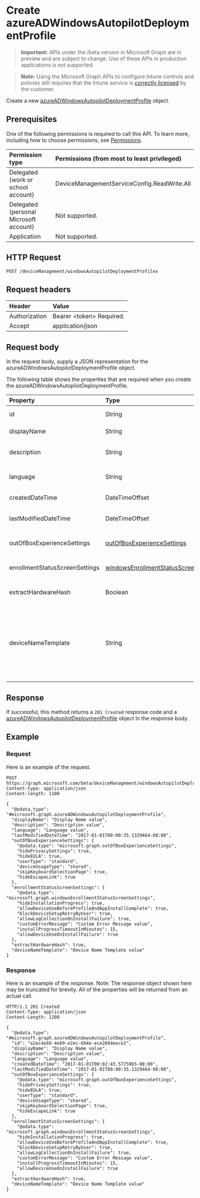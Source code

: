 ﻿# Create azureADWindowsAutopilotDeploymentProfile

> **Important:** APIs under the /beta version in Microsoft Graph are in preview and are subject to change. Use of these APIs in production applications is not supported.

> **Note:** Using the Microsoft Graph APIs to configure Intune controls and policies still requires that the Intune service is [correctly licensed](https://go.microsoft.com/fwlink/?linkid=839381) by the customer.

Create a new [azureADWindowsAutopilotDeploymentProfile](../resources/intune_enrollment_azureadwindowsautopilotdeploymentprofile.md) object.
## Prerequisites
One of the following permissions is required to call this API. To learn more, including how to choose permissions, see [Permissions](/graph/permissions_reference).

|Permission type|Permissions (from most to least privileged)|
|:---|:---|
|Delegated (work or school account)|DeviceManagementServiceConfig.ReadWrite.All|
|Delegated (personal Microsoft account)|Not supported.|
|Application|Not supported.|

## HTTP Request
<!-- {
  "blockType": "ignored"
}
-->
``` http
POST /deviceManagement/windowsAutopilotDeploymentProfiles
```

## Request headers
|Header|Value|
|:---|:---|
|Authorization|Bearer &lt;token&gt; Required.|
|Accept|application/json|

## Request body
In the request body, supply a JSON representation for the azureADWindowsAutopilotDeploymentProfile object.

The following table shows the properties that are required when you create the azureADWindowsAutopilotDeploymentProfile.

|Property|Type|Description|
|:---|:---|:---|
|id|String|Profile Key Inherited from [windowsAutopilotDeploymentProfile](../resources/intune_enrollment_windowsautopilotdeploymentprofile.md)|
|displayName|String|Name of the profile Inherited from [windowsAutopilotDeploymentProfile](../resources/intune_enrollment_windowsautopilotdeploymentprofile.md)|
|description|String|Description of the profile Inherited from [windowsAutopilotDeploymentProfile](../resources/intune_enrollment_windowsautopilotdeploymentprofile.md)|
|language|String|Language configured on the device Inherited from [windowsAutopilotDeploymentProfile](../resources/intune_enrollment_windowsautopilotdeploymentprofile.md)|
|createdDateTime|DateTimeOffset|Profile creation time Inherited from [windowsAutopilotDeploymentProfile](../resources/intune_enrollment_windowsautopilotdeploymentprofile.md)|
|lastModifiedDateTime|DateTimeOffset|Profile last modified time Inherited from [windowsAutopilotDeploymentProfile](../resources/intune_enrollment_windowsautopilotdeploymentprofile.md)|
|outOfBoxExperienceSettings|[outOfBoxExperienceSettings](../resources/intune_enrollment_outofboxexperiencesettings.md)|Out of box experience setting Inherited from [windowsAutopilotDeploymentProfile](../resources/intune_enrollment_windowsautopilotdeploymentprofile.md)|
|enrollmentStatusScreenSettings|[windowsEnrollmentStatusScreenSettings](../resources/intune_enrollment_windowsenrollmentstatusscreensettings.md)|Enrollment status screen setting Inherited from [windowsAutopilotDeploymentProfile](../resources/intune_enrollment_windowsautopilotdeploymentprofile.md)|
|extractHardwareHash|Boolean|HardwareHash Extraction for the profile Inherited from [windowsAutopilotDeploymentProfile](../resources/intune_enrollment_windowsautopilotdeploymentprofile.md)|
|deviceNameTemplate|String|The template used to name the AutoPilot Device. This can be a custom text and can also contain either the serial number of the device, or a randomly generated number. The total length of the text generated by the template can be no more than 15 characters. Inherited from [windowsAutopilotDeploymentProfile](../resources/intune_enrollment_windowsautopilotdeploymentprofile.md)|



## Response
If successful, this method returns a `201 Created` response code and a [azureADWindowsAutopilotDeploymentProfile](../resources/intune_enrollment_azureadwindowsautopilotdeploymentprofile.md) object in the response body.

## Example
### Request
Here is an example of the request.
``` http
POST https://graph.microsoft.com/beta/deviceManagement/windowsAutopilotDeploymentProfiles
Content-type: application/json
Content-length: 1100

{
  "@odata.type": "#microsoft.graph.azureADWindowsAutopilotDeploymentProfile",
  "displayName": "Display Name value",
  "description": "Description value",
  "language": "Language value",
  "lastModifiedDateTime": "2017-01-01T00:00:35.1329464-08:00",
  "outOfBoxExperienceSettings": {
    "@odata.type": "microsoft.graph.outOfBoxExperienceSettings",
    "hidePrivacySettings": true,
    "hideEULA": true,
    "userType": "standard",
    "deviceUsageType": "shared",
    "skipKeyboardSelectionPage": true,
    "hideEscapeLink": true
  },
  "enrollmentStatusScreenSettings": {
    "@odata.type": "microsoft.graph.windowsEnrollmentStatusScreenSettings",
    "hideInstallationProgress": true,
    "allowDeviceUseBeforeProfileAndAppInstallComplete": true,
    "blockDeviceSetupRetryByUser": true,
    "allowLogCollectionOnInstallFailure": true,
    "customErrorMessage": "Custom Error Message value",
    "installProgressTimeoutInMinutes": 15,
    "allowDeviceUseOnInstallFailure": true
  },
  "extractHardwareHash": true,
  "deviceNameTemplate": "Device Name Template value"
}
```

### Response
Here is an example of the response. Note: The response object shown here may be truncated for brevity. All of the properties will be returned from an actual call.
``` http
HTTP/1.1 201 Created
Content-Type: application/json
Content-Length: 1208

{
  "@odata.type": "#microsoft.graph.azureADWindowsAutopilotDeploymentProfile",
  "id": "e2ec4e69-4e69-e2ec-694e-ece2694eece2",
  "displayName": "Display Name value",
  "description": "Description value",
  "language": "Language value",
  "createdDateTime": "2017-01-01T00:02:43.5775965-08:00",
  "lastModifiedDateTime": "2017-01-01T00:00:35.1329464-08:00",
  "outOfBoxExperienceSettings": {
    "@odata.type": "microsoft.graph.outOfBoxExperienceSettings",
    "hidePrivacySettings": true,
    "hideEULA": true,
    "userType": "standard",
    "deviceUsageType": "shared",
    "skipKeyboardSelectionPage": true,
    "hideEscapeLink": true
  },
  "enrollmentStatusScreenSettings": {
    "@odata.type": "microsoft.graph.windowsEnrollmentStatusScreenSettings",
    "hideInstallationProgress": true,
    "allowDeviceUseBeforeProfileAndAppInstallComplete": true,
    "blockDeviceSetupRetryByUser": true,
    "allowLogCollectionOnInstallFailure": true,
    "customErrorMessage": "Custom Error Message value",
    "installProgressTimeoutInMinutes": 15,
    "allowDeviceUseOnInstallFailure": true
  },
  "extractHardwareHash": true,
  "deviceNameTemplate": "Device Name Template value"
}
```





